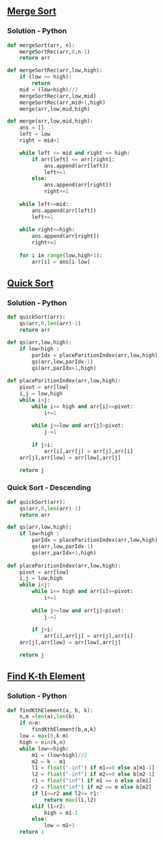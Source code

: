 ## [Merge Sort](https://www.codingninjas.com/studio/problems/merge-sort_920442)

### Solution - Python

```python
def mergeSort(arr, n):
    mergeSortRec(arr,0,n-1)
    return arr

def mergeSortRec(arr,low,high):
    if (low >= high):
        return
    mid = (low+high)//2
    mergeSortRec(arr,low,mid)
    mergeSortRec(arr,mid+1,high)
    merge(arr,low,mid,high)

def merge(arr,low,mid,high):
    ans = []
    left = low
    right = mid+1

    while left <= mid and right <= high:
        if arr[left] <= arr[right]:
            ans.append(arr[left])
            left+=1
        else:
            ans.append(arr[right])
            right+=1
    
    while left<=mid:
        ans.append(arr[left])
        left+=1
    
    while right<=high:
        ans.append(arr[right])
        right+=1
    
    for i in range(low,high+1):
        arr[i] = ans[i-low]
```

## [Quick Sort](https://www.codingninjas.com/studio/problems/quick-sort_983625)

### Solution - Python
```python
def quickSort(arr):
    qs(arr,0,len(arr)-1)
    return arr

def qs(arr,low,high):
    if low<high :
        parIdx = placeParitionIndex(arr,low,high)
        qs(arr,low,parIdx-1)
        qs(arr,parIdx+1,high)
    
def placeParitionIndex(arr,low,high):
    pivot = arr[low]
    i,j = low,high
    while i<j:
        while i<= high and arr[i]<=pivot:
            i+=1
        
        while j>=low and arr[j]>pivot:
            j-=1
        
        if j>i:
            arr[i],arr[j] = arr[j],arr[i]
    arr[j],arr[low] = arr[low],arr[j]

    return j
```

### Quick Sort - Descending

```python
def quickSort(arr):
    qs(arr,0,len(arr)-1)
    return arr

def qs(arr,low,high):
    if low<high :
        parIdx = placeParitionIndex(arr,low,high)
        qs(arr,low,parIdx-1)
        qs(arr,parIdx+1,high)
    
def placeParitionIndex(arr,low,high):
    pivot = arr[low]
    i,j = low,high
    while i<j:
        while i<= high and arr[i]>=pivot:
            i+=1
        
        while j>=low and arr[j]<pivot:
            j-=1
        
        if j>i:
            arr[i],arr[j] = arr[j],arr[i]
    arr[j],arr[low] = arr[low],arr[j]

    return j
```


## [Find K-th Element](https://www.codingninjas.com/studio/problems/find-k-th-element_1214963)


### Solution - Python
```python
def findKthElement(a, b, k):
	n,m =len(a),len(b)
	if n>m:
		findKthElement(b,a,k)
	low = max(0,k-m)
	high = min(k,n)
	while low<=high:
		m1 = (low+high)//2
		m2 = k - m1
		l1 = float('-inf') if m1==0 else a[m1-1]
		l2 = float("-inf") if m2==0 else b[m2-1]
		r1 = float("inf") if m1 == n else a[m1] 
		r2 = float("inf") if m2 == m else b[m2]
		if l1<=r2 and l2<= r1:
			return max(l1,l2)
		elif l1>r2:
			high = m1-1
		else:
			low = m1+1
	return 1
```

